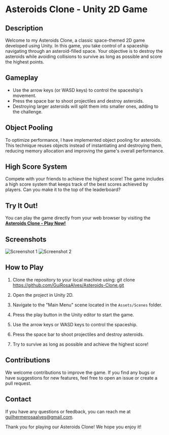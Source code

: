 # Asteroids Clone - Unity 2D Game

## Description

Welcome to my Asteroids Clone, a classic space-themed 2D game developed using Unity. In this game, you take control of a spaceship navigating through an asteroid-filled space. Your objective is to destroy the asteroids while avoiding collisions to survive as long as possible and score the highest points.

## Gameplay

- Use the arrow keys (or WASD keys) to control the spaceship's movement.
- Press the space bar to shoot projectiles and destroy asteroids.
- Destroying larger asteroids will split them into smaller ones, adding to the challenge.

## Object Pooling

To optimize performance, I have implemented object pooling for asteroids. This technique reuses objects instead of instantiating and destroying them, reducing memory allocation and improving the game's overall performance.

## High Score System

Compete with your friends to achieve the highest score! The game includes a high score system that keeps track of the best scores achieved by players. Can you make it to the top of the leaderboard?

## Try It Out!

You can play the game directly from your web browser by visiting the **[Asteroids Clone - Play Now!](https://your-game-gh-pages-link/)**

## Screenshots

![Screenshot 1](https://example.com/path/to/screenshot1.png)
![Screenshot 2](https://example.com/path/to/screenshot2.png)

## How to Play

1. Clone the repository to your local machine using:
git clone https://github.com/GuiRosaAlves/Asteroids-Clone.git

2. Open the project in Unity 2D.

3. Navigate to the "Main Menu" scene located in the `Assets/Scenes` folder.

4. Press the play button in the Unity editor to start the game.

5. Use the arrow keys or WASD keys to control the spaceship.

6. Press the space bar to shoot projectiles and destroy asteroids.

7. Try to survive as long as possible and achieve the highest score!

## Contributions

We welcome contributions to improve the game. If you find any bugs or have suggestions for new features, feel free to open an issue or create a pull request.

## Contact

If you have any questions or feedback, you can reach me at guilhermerosaalves@gmail.com.

Thank you for playing our Asteroids Clone! We hope you enjoy it!

